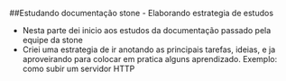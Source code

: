 ##Estudando documentação stone - Elaborando estrategia de estudos
- Nesta parte dei inicio aos estudos da documentação passado pela equipe da stone
- Criei uma estrategia de ir anotando as principais tarefas, ideias, e ja aproveirando para colocar em pratica alguns aprendizado. 
Exemplo: como subir um servidor HTTP